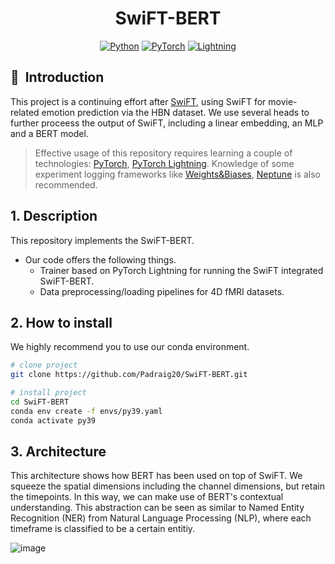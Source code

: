 <div align="center">    
 
# SwiFT-BERT

<a href="https://www.python.org/"><img alt="Python" src="https://img.shields.io/badge/-Python 3.9+-blue?style=for-the-badge&logo=python&logoColor=white"></a>
<a href="https://pytorch.org/get-started/locally/"><img alt="PyTorch" src="https://img.shields.io/badge/-PyTorch 1.12+-ee4c2c?style=for-the-badge&logo=pytorch&logoColor=white"></a>
<a href="https://pytorchlightning.ai/"><img alt="Lightning" src="https://img.shields.io/badge/-Lightning 1.7+-792ee5?style=for-the-badge&logo=pytorchlightning&logoColor=white"></a>

</div>


## 📌&nbsp;&nbsp;Introduction
This project is a continuing effort after [SwiFT](https://arxiv.org/abs/2307.05916), using SwiFT for movie-related emotion prediction via the HBN dataset. We use several heads to further proceess the output of SwiFT, including a linear embedding, an MLP and a BERT model.

> Effective usage of this repository requires learning a couple of technologies: [PyTorch](https://pytorch.org), [PyTorch Lightning](https://www.pytorchlightning.ai). Knowledge of some experiment logging frameworks like [Weights&Biases](https://wandb.com), [Neptune](https://neptune.ai) is also recommended.

## 1. Description
This repository implements the SwiFT-BERT. 
- Our code offers the following things.
  - Trainer based on PyTorch Lightning for running the SwiFT integrated SwiFT-BERT.
  - Data preprocessing/loading pipelines for 4D fMRI datasets.

## 2. How to install
We highly recommend you to use our conda environment.
```bash
# clone project   
git clone https://github.com/Padraig20/SwiFT-BERT.git

# install project   
cd SwiFT-BERT
conda env create -f envs/py39.yaml
conda activate py39
 ```

## 3. Architecture

This architecture shows how BERT has been used on top of SwiFT. We squeeze the spatial dimensions including the channel dimensions, but retain the timepoints. In this way, we can make use of BERT's contextual understanding. This abstraction can be seen as similar to Named Entity Recognition (NER) from Natural Language Processing (NLP), where each timeframe is classified to be a certain entitiy.

![image](https://github.com/user-attachments/assets/3677acc3-cb0e-4657-af54-23c3bbd2b98c)




